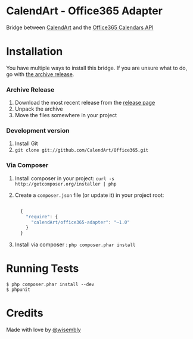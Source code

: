 CalendArt - Office365 Adapter
=============================
<!-- BADGES HERE WHEN IT SHALL BE OPENED ! //-->
Bridge between [CalendArt](http://github.com/CalendArt/CalendArt) and the 
[Office365 Calendars API](https://msdn.microsoft.com/en-us/office/office365/api/calendar-rest-operations)

Installation
============
You have multiple ways to install this bridge. If you are unsure what to do, go
with [the archive release](#archive-release).

### Archive Release
1. Download the most recent release from the [release page](https://github.com/CalendArt/Office365Adapter/releases)
2. Unpack the archive
3. Move the files somewhere in your project

### Development version
1. Install Git
2. `git clone git://github.com/CalendArt/Office365.git`

### Via Composer
1. Install composer in your project: `curl -s http://getcomposer.org/installer | php`
2. Create a `composer.json` file (or update it) in your project root:

    ```javascript

      {
        "require": {
          "calendArt/office365-adapter": "~1.0"
        }
      }
    ```

3. Install via composer : `php composer.phar install`

Running Tests
=============
```console
$ php composer.phar install --dev
$ phpunit
```

Credits
=======
Made with love by [@wisembly](http://wisembly.com/en/)

